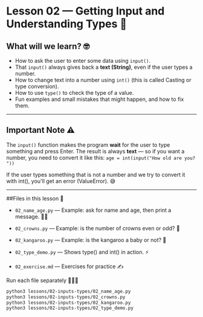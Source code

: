# Lesson 02 — Getting Input and Understanding Types 📝

## What will we learn? 🤓
- How to ask the user to enter some data using `input()`.
- That `input()` always gives back a **text (String)**, even if the user types a number.
- How to change text into a number using `int()` (this is called Casting or type conversion).
- How to use `type()` to check the type of a value.
- Fun examples and small mistakes that might happen, and how to fix them.

---

## Important Note ⚠️
The `input()` function makes the program **wait** for the user to type something and press Enter. The result is always **text** — so if you want a number, you need to convert it like this: `age = int(input("How old are you? "))`

If the user types something that is not a number and we try to convert it with int(), you'll get an error (ValueError). 😅

---

##Files in this lesson 📂
- `02_name_age.py` —  Example: ask for name and age, then print a message. 🧒👧

- `02_crowns.py` — Example: is the number of crowns even or odd? 👑

- `02_kangaroo.py` —  Example: is the kangaroo a baby or not? 🦘

- `02_type_demo.py` — Shows type() and int() in action. ⚡

- `02_exercise.md` —  Exercises for practice ✍️


Run each file separately 🏃‍♂️💨
```bash
python3 lessons/02-inputs-types/02_name_age.py
python3 lessons/02-inputs-types/02_crowns.py
python3 lessons/02-inputs-types/02_kangaroo.py
python3 lessons/02-inputs-types/02_type_demo.py
